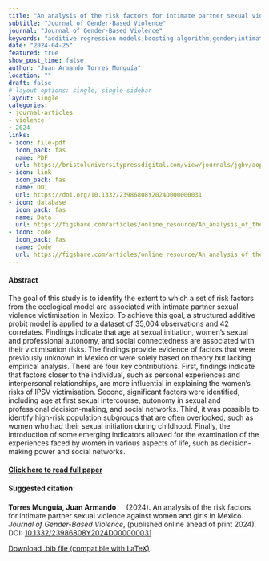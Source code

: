 ```yaml
---
title: "An analysis of the risk factors for intimate partner sexual violence against women and girls in Mexico"
subtitle: "Journal of Gender-Based Violence" 
journal: "Journal of Gender-Based Violence" 
keywords: "additive regression models;boosting algorithm;gender;intimate partner violence;Mexico;risk factors" 
date: "2024-04-25"
featured: true
show_post_time: false
author: "Juan Armando Torres Munguía"
location: ""
draft: false
# layout options: single, single-sidebar
layout: single
categories:
- journal-articles
- violence
- 2024
links:
- icon: file-pdf
  icon_pack: fas
  name: PDF
  url: https://bristoluniversitypressdigital.com/view/journals/jgbv/aop/article-10.1332-23986808Y2024D000000031/article-10.1332-23986808Y2024D000000031.xml?tab_body=pdf
- icon: link
  icon_pack: fas
  name: DOI
  url: https://doi.org/10.1332/23986808Y2024D000000031
- icon: database
  icon_pack: fas
  name: Data
  url: https://figshare.com/articles/online_resource/An_analysis_of_the_risk_and_protective_factors_for_intimate_partner_sexual_violence_against_women_and_girls_in_Mexico/22679263/1
- icon: code
  icon_pack: fas
  name: Code
  url: https://figshare.com/articles/online_resource/An_analysis_of_the_risk_and_protective_factors_for_intimate_partner_sexual_violence_against_women_and_girls_in_Mexico/22679263/1
---
```

 


<h4> Abstract </h4>
<p> The goal of this study is to identify the extent to which a set of risk factors from the ecological model are associated with intimate partner sexual violence victimisation in Mexico.
To achieve this goal, a structured additive probit model is applied to a dataset of 35,004 observations and 42 correlates.
Findings indicate that age at sexual initiation, women’s sexual and professional autonomy, and social connectedness are associated with their victimisation risks.
The findings provide evidence of factors that were previously unknown in Mexico or were solely based on theory but lacking empirical analysis. There are four key contributions. First, findings indicate that factors closer to the individual, such as personal experiences and interpersonal relationships, are more influential in explaining the women’s risks of IPSV victimisation. Second, significant factors were identified, including age at first sexual intercourse, autonomy in sexual and professional decision-making, and social networks. Third, it was possible to identify high-risk population subgroups that are often overlooked, such as women who had their sexual initiation during childhood. Finally, the introduction of some emerging indicators allowed for the examination of the experiences faced by women in various aspects of life, such as decision-making power and social networks. </p>

<h4> <a href="" target="_blank"> Click here to read full paper </a></h4>

<h4>Suggested citation: </h4>
<p><b>Torres Munguía, Juan Armando<a href="https://orcid.org/0000-0003-3432-6941"><img src="https://fontawesome.com/icons/orcid?f=brands&s=solid" height="16" width="16" ></a></b> (2024). An analysis of the risk factors for intimate partner sexual violence against women and girls in Mexico. <i>Journal of Gender-Based Violence</i>, (published online ahead of print 2024). DOI: <a href="" target="_blank">10.1332/23986808Y2024D000000031</a></p>

<a href="cite.bib" download="cite.bib" class="button"> Download .bib file (compatible with LaTeX) </a>
